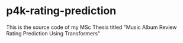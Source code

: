 # p4k-rating-prediction
This is the source code of my MSc Thesis titled "Music Album Review Rating Prediction Using Transformers"
